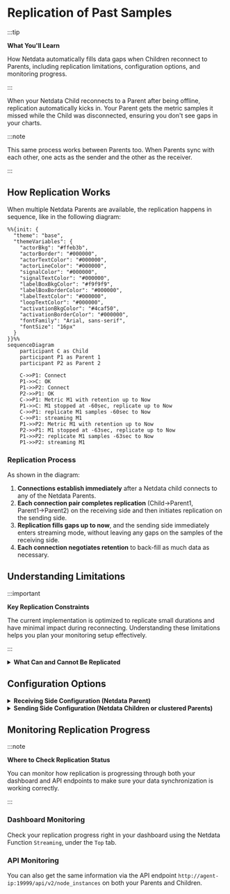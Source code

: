 # Replication of Past Samples

:::tip

**What You'll Learn**

How Netdata automatically fills data gaps when Children reconnect to Parents, including replication limitations, configuration options, and monitoring progress.

:::

When your Netdata Child reconnects to a Parent after being offline, replication automatically kicks in. Your Parent gets the metric samples it missed while the Child was disconnected, ensuring you don't see gaps in your charts.

:::note

This same process works between Parents too. When Parents sync with each other, one acts as the sender and the other as the receiver.

:::

## How Replication Works

When multiple Netdata Parents are available, the replication happens in sequence, like in the following diagram:

```mermaid
%%{init: {
  "theme": "base",
  "themeVariables": {
    "actorBkg": "#ffeb3b",
    "actorBorder": "#000000",
    "actorTextColor": "#000000",
    "actorLineColor": "#000000",
    "signalColor": "#000000",
    "signalTextColor": "#000000",
    "labelBoxBkgColor": "#f9f9f9",
    "labelBoxBorderColor": "#000000",
    "labelTextColor": "#000000",
    "loopTextColor": "#000000",
    "activationBkgColor": "#4caf50",
    "activationBorderColor": "#000000",
    "fontFamily": "Arial, sans-serif",
    "fontSize": "16px"
  }
}}%%
sequenceDiagram
    participant C as Child
    participant P1 as Parent 1
    participant P2 as Parent 2
    
    C->>P1: Connect
    P1->>C: OK
    P1->>P2: Connect
    P2->>P1: OK
    C->>P1: Metric M1 with retention up to Now
    P1->>C: M1 stopped at -60sec, replicate up to Now
    C->>P1: replicate M1 samples -60sec to Now
    C->>P1: streaming M1
    P1->>P2: Metric M1 with retention up to Now
    P2->>P1: M1 stopped at -63sec, replicate up to Now
    P1->>P2: replicate M1 samples -63sec to Now
    P1->>P2: streaming M1
```

### Replication Process

As shown in the diagram:

1. **Connections establish immediately** after a Netdata child connects to any of the Netdata Parents.
2. **Each connection pair completes replication** (Child→Parent1, Parent1→Parent2) on the receiving side and then initiates replication on the sending side.
3. **Replication fills gaps up to now**, and the sending side immediately enters streaming mode, without leaving any gaps on the samples of the receiving side.
4. **Each connection negotiates retention** to back-fill as much data as necessary.

## Understanding Limitations

:::important

**Key Replication Constraints**

The current implementation is optimized to replicate small durations and have minimal impact during reconnecting. Understanding these limitations helps you plan your monitoring setup effectively.

:::

<details>
<summary><strong>What Can and Cannot Be Replicated</strong></summary><br/>

1. **Append-only replication**.
   Replication can only append samples to metrics. Only missing samples at the end of each time-series are replicated.

2. **Tier0 samples only**.
   Only `tier0` samples are replicated. Samples of higher tiers in Netdata are derived from `tier0` samples, and therefore there is no mechanism for ingesting them directly. This means that the maximum retention that can be replicated across Netdata is limited by the samples available in `tier0` of the sending Netdata.

3. **Active metrics only**.
   Only samples of metrics that are currently being collected are replicated. Archived metrics (or even archived nodes) will be replicated when and if they are collected again.

:::note

Netdata archives metrics 1 hour after they stop being collected, so Netdata Parents may miss data only if Netdata Children are disconnected for more than an hour from their Parents.

:::

<br/>
</details>

## Configuration Options

<details>
<summary><strong>Receiving Side Configuration (Netdata Parent)</strong></summary><br/>

Configure these options in `netdata.conf` on your Parent systems:

- `[db].replication period`
  Sets the maximum time window for replication. Default is 1 day. Remember, you're also limited by how much tier0 data your Child systems have kept.

<br/>
</details>

<details>
<summary><strong>Sending Side Configuration (Netdata Children or clustered Parents)</strong></summary><br/>

Configure these options in `netdata.conf` on your Child systems or Parents that send to other Parents:

- `[db].replication threads`
  Controls how many parallel threads handle replication. Default is 1 thread. Each thread can handle about two million samples per second, so more threads can speed up replication between Parents with lots of data.

- `[db].cleanup obsolete charts after`
  Controls how long after metrics stop being collected they'll still be available for replication. Default is 1 hour (3600 seconds). If you expect Parent maintenance to last longer than 1 hour, increase this setting. Just be aware that in dynamic environments with lots of short-lived metrics, this can increase RAM usage since metrics stay "active" longer.

<br/>
</details>

## Monitoring Replication Progress

:::note

**Where to Check Replication Status**

You can monitor how replication is progressing through both your dashboard and API endpoints to make sure your data synchronization is working correctly.

:::

### Dashboard Monitoring

Check your replication progress right in your dashboard using the Netdata Function `Streaming`, under the `Top` tab.

### API Monitoring

You can also get the same information via the API endpoint `http://agent-ip:19999/api/v2/node_instances` on both your Parents and Children.

